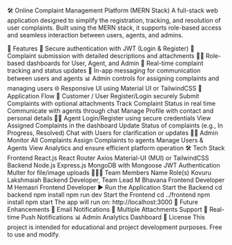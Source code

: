 🛠️ Online Complaint Management Platform (MERN Stack)
A full-stack web application designed to simplify the registration, tracking, and resolution of user complaints. Built using the MERN stack, it supports role-based access and seamless interaction between users, agents, and admins.

🚀 Features
🔐 Secure authentication with JWT (Login & Register)
📝 Complaint submission with detailed descriptions and attachments
🧑‍💻 Role-based dashboards for User, Agent, and Admin
🔄 Real-time complaint tracking and status updates
💬 In-app messaging for communication between users and agents
📊 Admin controls for assigning complaints and managing users
🌐 Responsive UI using Material UI or TailwindCSS
🧭 Application Flow
👤 Customer / User
Register/Login securely
Submit Complaints with optional attachments
Track Complaint Status in real time
Communicate with agents through chat
Manage Profile with contact and personal details
🧑‍🔧 Agent
Login/Register using secure credentials
View Assigned Complaints in the dashboard
Update Status of complaints (e.g., In Progress, Resolved)
Chat with Users for clarification or updates
👨‍💼 Admin
Monitor All Complaints
Assign Complaints to agents
Manage Users & Agents
View Analytics and ensure efficient platform operation
🛠️ Tech Stack
Frontend
React.js
React Router
Axios
Material-UI (MUI) or TailwindCSS
Backend
Node.js
Express.js
MongoDB with Mongoose
JWT Authentication
Multer for file/image uploads
🧑‍🤝‍🧑 Team Members
Name	Role(s)
Kovuru Lakshmaiah	Backend Developer, Team Lead
M Bhavana	Frontend Developer
M Hemasri	Frontend Developer
▶️ Run the Application
Start the Backend
cd backend
npm install
npm run dev
Start the Frontend
cd ../frontend
npm install
npm start
The app will run on: http://localhost:3000
📌 Future Enhancements
📧 Email Notifications
📎 Multiple Attachments Support
🔔 Real-time Push Notifications
📊 Admin Analytics Dashboard
📄 License
This project is intended for educational and project development purposes. Free to use and modify.
